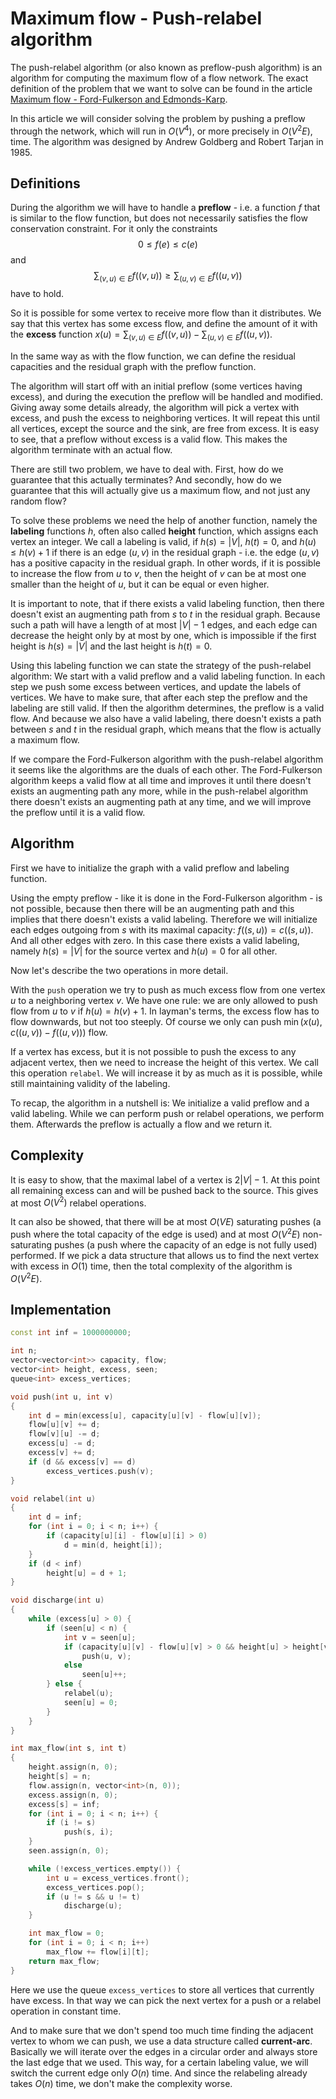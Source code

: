 <!--?title Maximum flow - Push-relabel algorithm -->
# Maximum flow - Push-relabel algorithm

The push-relabel algorithm (or also known as preflow-push algorithm) is an algorithm for computing the maximum flow of a flow network.
The exact definition of the problem that we want to solve can be found in the article [Maximum flow - Ford-Fulkerson and Edmonds-Karp](edmonds_karp.md).

In this article we will consider solving the problem by pushing a preflow through the network, which will run in $O(V^4)$, or more precisely in $O(V^2 E)$, time.
The algorithm was designed by Andrew Goldberg and Robert Tarjan in 1985.

## Definitions

During the algorithm we will have to handle a **preflow** - i.e. a function $f$ that is similar to the flow function, but does not necessarily satisfies the flow conservation constraint.
For it only the constraints
$$0 \le f(e) \le c(e)$$
and
$$\sum_{(v, u) \in E} f((v, u)) \ge \sum_{(u, v) \in E} f((u, v))$$
have to hold.

So it is possible for some vertex to receive more flow than it distributes.
We say that this vertex has some excess flow, and define the amount of it with the **excess** function $x(u) =\sum_{(v, u) \in E} f((v, u)) - \sum_{(u, v) \in E} f((u, v))$.

In the same way as with the flow function, we can define the residual capacities and the residual graph with the preflow function.

The algorithm will start off with an initial preflow (some vertices having excess), and during the execution the preflow will be handled and modified.
Giving away some details already, the algorithm will pick a vertex with excess, and push the excess to neighboring vertices.
It will repeat this until all vertices, except the source and the sink, are free from excess.
It is easy to see, that a preflow without excess is a valid flow.
This makes the algorithm terminate with an actual flow.

There are still two problem, we have to deal with.
First, how do we guarantee that this actually terminates?
And secondly, how do we guarantee that this will actually give us a maximum flow, and not just any random flow?

To solve these problems we need the help of another function, namely the **labeling** functions $h$, often also called **height** function, which assigns each vertex an integer.
We call a labeling is valid, if $h(s) = |V|$, $h(t) = 0$, and $h(u) \le h(v) + 1$ if there is an edge $(u, v)$ in the residual graph - i.e. the edge $(u, v)$ has a positive capacity in the residual graph.
In other words, if it is possible to increase the flow from $u$ to $v$, then the height of $v$ can be at most one smaller than the height of $u$, but it can be equal or even higher.

It is important to note, that if there exists a valid labeling function, then there doesn't exist an augmenting path from $s$ to $t$ in the residual graph.
Because such a path will have a length of at most $|V| - 1$ edges, and each edge can decrease the height only by at most by one, which is impossible if the first height is $h(s) = |V|$ and the last height is $h(t) = 0$.

Using this labeling function we can state the strategy of the push-relabel algorithm:
We start with a valid preflow and a valid labeling function.
In each step we push some excess between vertices, and update the labels of vertices.
We have to make sure, that after each step the preflow and the labeling are still valid.
If then the algorithm determines, the preflow is a valid flow.
And because we also have a valid labeling, there doesn't exists a path between $s$ and $t$ in the residual graph, which means that the flow is actually a maximum flow.

If we compare the Ford-Fulkerson algorithm with the push-relabel algorithm it seems like the algorithms are the duals of each other.
The Ford-Fulkerson algorithm keeps a valid flow at all time and improves it until there doesn't exists an augmenting path any more, while in the push-relabel algorithm there doesn't exists an augmenting path at any time, and we will improve the preflow until it is a valid flow.

## Algorithm

First we have to initialize the graph with a valid preflow and labeling function.

Using the empty preflow - like it is done in the Ford-Fulkerson algorithm - is not possible, because then there will be an augmenting path and this implies that there doesn't exists a valid labeling.
Therefore we will initialize each edges outgoing from $s$ with its maximal capacity: $f((s, u)) = c((s, u))$.
And all other edges with zero.
In this case there exists a valid labeling, namely $h(s) = |V|$ for the source vertex and $h(u) = 0$ for all other.

Now let's describe the two operations in more detail.

With the `push` operation we try to push as much excess flow from one vertex $u$ to a neighboring vertex $v$.
We have one rule: we are only allowed to push flow from $u$ to $v$ if $h(u) = h(v) + 1$.
In layman's terms, the excess flow has to flow downwards, but not too steeply.
Of course we only can push $\min(x(u), c((u, v)) - f((u, v)))$ flow.

If a vertex has excess, but it is not possible to push the excess to any adjacent vertex, then we need to increase the height of this vertex.
We call this operation `relabel`.
We will increase it by as much as it is possible, while still maintaining validity of the labeling.

To recap, the algorithm in a nutshell is:
We initialize a valid preflow and a valid labeling.
While we can perform push or relabel operations, we perform them.
Afterwards the preflow is actually a flow and we return it.

## Complexity

It is easy to show, that the maximal label of a vertex is $2|V| - 1$.
At this point all remaining excess can and will be pushed back to the source.
This gives at most $O(V^2)$ relabel operations.

It can also be showed, that there will be at most $O(V E)$ saturating pushes (a push where the total capacity of the edge is used) and at most $O(V^2 E)$ non-saturating pushes (a push where the capacity of an edge is not fully used) performed.
If we pick a data structure that allows us to find the next vertex with excess in $O(1)$ time, then the total complexity of the algorithm is $O(V^2 E)$.

## Implementation

```cpp push_relabel
const int inf = 1000000000;

int n;
vector<vector<int>> capacity, flow;
vector<int> height, excess, seen;
queue<int> excess_vertices;

void push(int u, int v)
{
    int d = min(excess[u], capacity[u][v] - flow[u][v]);
    flow[u][v] += d;
    flow[v][u] -= d;
    excess[u] -= d;
    excess[v] += d;
    if (d && excess[v] == d)
        excess_vertices.push(v);
}

void relabel(int u)
{
    int d = inf;
    for (int i = 0; i < n; i++) {
        if (capacity[u][i] - flow[u][i] > 0)
            d = min(d, height[i]);
    }
    if (d < inf)
        height[u] = d + 1;
}

void discharge(int u)
{
    while (excess[u] > 0) {
        if (seen[u] < n) {
            int v = seen[u];
            if (capacity[u][v] - flow[u][v] > 0 && height[u] > height[v])
                push(u, v);
            else 
                seen[u]++;
        } else {
            relabel(u);
            seen[u] = 0;
        }
    }
}

int max_flow(int s, int t)
{
    height.assign(n, 0);
    height[s] = n;
    flow.assign(n, vector<int>(n, 0));
    excess.assign(n, 0);
    excess[s] = inf;
    for (int i = 0; i < n; i++) {
    	if (i != s)
	        push(s, i);
    }
    seen.assign(n, 0);

    while (!excess_vertices.empty()) {
        int u = excess_vertices.front();
        excess_vertices.pop();
        if (u != s && u != t)
            discharge(u);
    }

    int max_flow = 0;
    for (int i = 0; i < n; i++)
        max_flow += flow[i][t];
    return max_flow;
}
```

Here we use the queue `excess_vertices` to store all vertices that currently have excess.
In that way we can pick the next vertex for a push or a relabel operation in constant time.

And to make sure that we don't spend too much time finding the adjacent vertex to whom we can push, we use a data structure called **current-arc**.
Basically we will iterate over the edges in a circular order and always store the last edge that we used.
This way, for a certain labeling value, we will switch the current edge only $O(n)$ time.
And since the relabeling already takes $O(n)$ time, we don't make the complexity worse.
